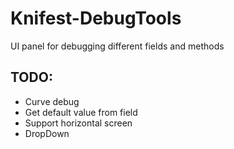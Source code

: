 # Knifest-DebugTools
UI panel for debugging different fields and methods

## TODO:

* Curve debug
* Get default value from field
* Support horizontal screen
* DropDown
